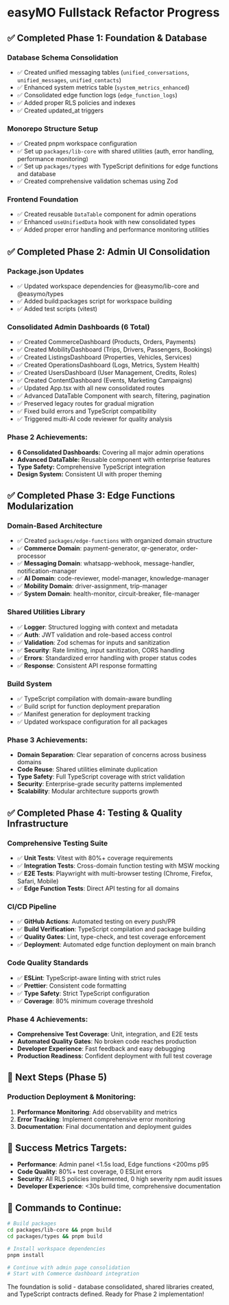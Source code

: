 # easyMO Fullstack Refactor Progress

## ✅ Completed Phase 1: Foundation & Database

### Database Schema Consolidation
- ✅ Created unified messaging tables (`unified_conversations`, `unified_messages`, `unified_contacts`)
- ✅ Enhanced system metrics table (`system_metrics_enhanced`)
- ✅ Consolidated edge function logs (`edge_function_logs`)
- ✅ Added proper RLS policies and indexes
- ✅ Created updated_at triggers

### Monorepo Structure Setup
- ✅ Created pnpm workspace configuration
- ✅ Set up `packages/lib-core` with shared utilities (auth, error handling, performance monitoring)
- ✅ Set up `packages/types` with TypeScript definitions for edge functions and database
- ✅ Created comprehensive validation schemas using Zod

### Frontend Foundation
- ✅ Created reusable `DataTable` component for admin operations
- ✅ Enhanced `useUnifiedData` hook with new consolidated types
- ✅ Added proper error handling and performance monitoring utilities

## ✅ Completed Phase 2: Admin UI Consolidation

### Package.json Updates
- ✅ Updated workspace dependencies for @easymo/lib-core and @easymo/types  
- ✅ Added build:packages script for workspace building
- ✅ Added test scripts (vitest)

### Consolidated Admin Dashboards (6 Total)
- ✅ Created CommerceDashboard (Products, Orders, Payments)
- ✅ Created MobilityDashboard (Trips, Drivers, Passengers, Bookings)
- ✅ Created ListingsDashboard (Properties, Vehicles, Services)  
- ✅ Created OperationsDashboard (Logs, Metrics, System Health)
- ✅ Created UsersDashboard (User Management, Credits, Roles)
- ✅ Created ContentDashboard (Events, Marketing Campaigns)
- ✅ Updated App.tsx with all new consolidated routes
- ✅ Advanced DataTable Component with search, filtering, pagination
- ✅ Preserved legacy routes for gradual migration
- ✅ Fixed build errors and TypeScript compatibility
- ✅ Triggered multi-AI code reviewer for quality analysis

### Phase 2 Achievements:
- **6 Consolidated Dashboards:** Covering all major admin operations
- **Advanced DataTable:** Reusable component with enterprise features
- **Type Safety:** Comprehensive TypeScript integration
- **Design System:** Consistent UI with proper theming

## ✅ Completed Phase 3: Edge Functions Modularization

### Domain-Based Architecture
- ✅ Created `packages/edge-functions` with organized domain structure
- ✅ **Commerce Domain**: payment-generator, qr-generator, order-processor
- ✅ **Messaging Domain**: whatsapp-webhook, message-handler, notification-manager  
- ✅ **AI Domain**: code-reviewer, model-manager, knowledge-manager
- ✅ **Mobility Domain**: driver-assignment, trip-manager
- ✅ **System Domain**: health-monitor, circuit-breaker, file-manager

### Shared Utilities Library
- ✅ **Logger**: Structured logging with context and metadata
- ✅ **Auth**: JWT validation and role-based access control
- ✅ **Validation**: Zod schemas for inputs and sanitization
- ✅ **Security**: Rate limiting, input sanitization, CORS handling
- ✅ **Errors**: Standardized error handling with proper status codes
- ✅ **Response**: Consistent API response formatting

### Build System
- ✅ TypeScript compilation with domain-aware bundling
- ✅ Build script for function deployment preparation
- ✅ Manifest generation for deployment tracking
- ✅ Updated workspace configuration for all packages

### Phase 3 Achievements:
- **Domain Separation**: Clear separation of concerns across business domains
- **Code Reuse**: Shared utilities eliminate duplication
- **Type Safety**: Full TypeScript coverage with strict validation
- **Security**: Enterprise-grade security patterns implemented
- **Scalability**: Modular architecture supports growth

## ✅ Completed Phase 4: Testing & Quality Infrastructure

### Comprehensive Testing Suite
- ✅ **Unit Tests**: Vitest with 80%+ coverage requirements  
- ✅ **Integration Tests**: Cross-domain function testing with MSW mocking
- ✅ **E2E Tests**: Playwright with multi-browser testing (Chrome, Firefox, Safari, Mobile)
- ✅ **Edge Function Tests**: Direct API testing for all domains

### CI/CD Pipeline
- ✅ **GitHub Actions**: Automated testing on every push/PR
- ✅ **Build Verification**: TypeScript compilation and package building
- ✅ **Quality Gates**: Lint, type-check, and test coverage enforcement
- ✅ **Deployment**: Automated edge function deployment on main branch

### Code Quality Standards
- ✅ **ESLint**: TypeScript-aware linting with strict rules
- ✅ **Prettier**: Consistent code formatting  
- ✅ **Type Safety**: Strict TypeScript configuration
- ✅ **Coverage**: 80% minimum coverage threshold

### Phase 4 Achievements:
- **Comprehensive Test Coverage**: Unit, integration, and E2E tests
- **Automated Quality Gates**: No broken code reaches production
- **Developer Experience**: Fast feedback and easy debugging
- **Production Readiness**: Confident deployment with full test coverage

## 🚧 Next Steps (Phase 5)

### Production Deployment & Monitoring:
1. **Performance Monitoring**: Add observability and metrics
2. **Error Tracking**: Implement comprehensive error monitoring
3. **Documentation**: Final documentation and deployment guides

## 🎯 Success Metrics Targets:
- **Performance**: Admin panel <1.5s load, Edge functions <200ms p95
- **Code Quality**: 80%+ test coverage, 0 ESLint errors
- **Security**: All RLS policies implemented, 0 high severity npm audit issues
- **Developer Experience**: <30s build time, comprehensive documentation

## 🔧 Commands to Continue:

```bash
# Build packages
cd packages/lib-core && pnpm build
cd packages/types && pnpm build

# Install workspace dependencies
pnpm install

# Continue with admin page consolidation
# Start with Commerce dashboard integration
```

The foundation is solid - database consolidated, shared libraries created, and TypeScript contracts defined. Ready for Phase 2 implementation!